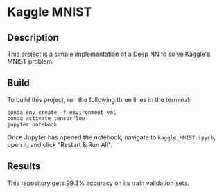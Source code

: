 # Kaggle MNIST

## Description

This project is a simple implementation of a Deep NN to solve Kaggle's MNIST problem.

## Build

To build this project, run the following three lines in the terminal:
```
conda env create -f environment.yml
conda activate tensorflow
jupyter notebook
```

Once Jupyter has opened the notebook, navigate to `kaggle_MNIST.ipynb`, open it, and click "Restart & Run All".

## Results

This repository gets 99.3% accuracy on its train validation sets.